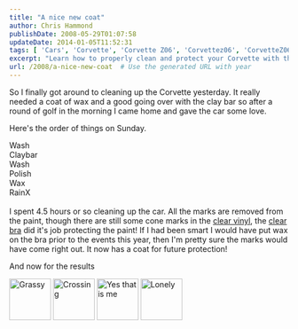 ```yaml
---
title: "A nice new coat"
author: Chris Hammond
publishDate: 2008-05-29T01:07:58
updateDate: 2014-01-05T11:52:31
tags: [ 'Cars', 'Corvette', 'Corvette Z06', 'Corvettez06', 'CorvetteZ06org' ]
excerpt: "Learn how to properly clean and protect your Corvette with this detailed step-by-step guide, including washing, clay barring, polishing, waxing, and applying RainX!"
url: /2008/a-nice-new-coat  # Use the generated URL with year
---
```

<p>So I finally got around to cleaning up the Corvette yesterday. It really needed a coat of wax and a good going over with the clay bar so after a round of golf in the morning I came home and gave the car some love.</p> <p>Here's the order of things on Sunday.</p> <p>Wash<br /> Claybar<br /> Wash<br /> Polish<br /> Wax<br /> RainX<br /> <br /> I spent 4.5 hours or so cleaning up the car. All the marks are removed from the paint, though there are still some cone marks in the <a href="https://www.ultrashieldstl.com">clear vinyl</a>, the <a href="https://www.ultrashieldstl.com">clear bra</a> did it's job protecting the paint! If I had been smart I would have put wax on the bra prior to the events this year, then I'm pretty sure the marks would have come right out. It now has a coat for future protection!</p> <p>And now for the results</p> <p><span class="photo_container pc_s"><a title="Grassy" href="https://www.flickr.com/photos/chammond/2466033183/"><img class="pc_img" height="75" alt="Grassy" width="75" src="https://farm3.static.flickr.com/2015/2466033183_97284f4105_s.jpg" /></a></span>&#160;<span class="photo_container pc_s"><a title="Crossing" href="https://www.flickr.com/photos/chammond/2466032173/"><img class="pc_img" height="75" alt="Crossing" width="75" src="https://farm3.static.flickr.com/2302/2466032173_a86b22f752_s.jpg" /></a>&#160;</span><span class="photo_container pc_s"><a title="Yes that is me" href="https://www.flickr.com/photos/chammond/2466029893/"><img class="pc_img" height="75" alt="Yes that is me" width="75" src="https://farm3.static.flickr.com/2230/2466029893_ddcabbfe6b_s.jpg" /></a>&#160;</span><span class="photo_container pc_s"><a title="Lonely" href="https://www.flickr.com/photos/chammond/2466856058/"><img class="pc_img" height="75" alt="Lonely" width="75" src="https://farm3.static.flickr.com/2246/2466856058_d857ffea44_s.jpg" /></a></span></p>



